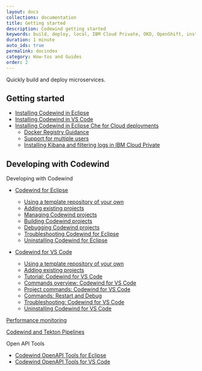 ```yaml
---
layout: docs
collections: documentation
title: Getting started
description: Codewind getting started
keywords: build, deploy, local, IBM Cloud Private, OKD, OpenShift, install, develop, public cloud, services, command line, cli, command, start, stop, update, open, delete, options, operation, devops
duration: 1 minute
auto_ids: true
permalink: docindex
category: How-tos and Guides
order: 2
---
```


Quickly build and deploy microservices.

## Getting started
- [Installing Codewind in Eclipse](mdteclipsegettingstarted.html)
- [Installing Codewind in VS Code](mdt-vsc-getting-started.html)
- [Installing Codewind in Eclipse Che for Cloud deployments](installoncloud.html)
    - [Docker Registry Guidance](dockerregistry.html)
    - [Support for multiple users](supportingmultipleusers.html)
    - [Installing Kibana and filtering logs in IBM Cloud Private](viewkibanalogs.html)

## Developing with Codewind

Developing with Codewind
- [Codewind for Eclipse](mdteclipseoverview.html)
    - [Using a template repository of your own](mdteclipseusingadifferenttemplate.html)
    - [Adding existing projects](mdteclipseimportedprojects.html)
    - [Managing Codewind projects](mdteclipsemanagingprojects.html)
    - [Building Codewind projects](mdteclipsebuildproject.html)
    - [Debugging Codewind projects](mdteclipsedebugproject.html)
    - [Troubleshooting Codewind for Eclipse](mdteclipsetroubleshooting.html)
    - [Uninstalling Codewind for Eclipse](mdteclipseuninstall.html)
 
- [Codewind for VS Code](mdt-vsc-overview.html)
    - [Using a template repository of your own](mdt-vsc-usingadifferenttemplate.html)
    - [Adding existing projects](mdt-vsc-importedprojects.html)
    - [Tutorial: Codewind for VS Code](mdt-vsc-tutorial.html)
    - [Commands overview: Codewind for VS Code](mdt-vsc-commands-overview.html)
    - [Project commands: Codewind for VS Code](mdt-vsc-commands-project.html)
    - [Commands: Restart and Debug](mdt-vsc-commands-restart-and-debug.html)
    - [Troubleshooting: Codewind for VS Code](mdt-vsc-troubleshooting.html)
    - [Uninstalling Codewind for VS Code](mdt-vsc-uninstall.html)

[Performance monitoring](guide_performance.html)

[Codewind and Tekton Pipelines](codewindandtektonpipelines.html)

Open API Tools
   - [Codewind OpenAPI Tools for Eclipse](https://github.com/eclipse/codewind-openapi-eclipse)
   - [Codewind OpenAPI Tools for VS Code](https://github.com/eclipse/codewind-openapi-vscode)